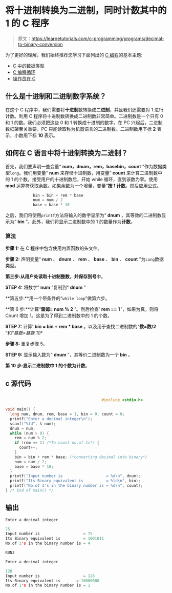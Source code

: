 # 将十进制转换为二进制，同时计数其中的 1 的 C 程序

> 原文：<https://learnetutorials.com/c-programming/programs/decimal-to-binary-conversion>

为了更好的理解，我们始终推荐您学习下面列出的 [C 编程](../ "C programming")的基本主题:

*   [C 中的数据类型](../../c-programming/data-types-modifiers)
*   [C 编程循环](../../c-programming/loops "C programming loops")
*   [操作员在 C](../../c-programming/operators)

## 什么是十进制和二进制数字系统？

在这个 C 程序中，我们需要将**十进制**数转换成**二进制**，并且我们还需要对 1 进行计数。利用 C 程序将十进制数转换成二进制数非常简单。二进制数是一个只有 0 和 1 的数。我们必须把这些 0 和 1 转换成十进制的数字。在 PC 兴起后，二进制数框架至关重要，PC 只能读取称为机器语言的二进制数。二进制数用下标 **2** 表示，小数用下标 **10** 表示。

## 如何在 C 语言中将十进制转换为二进制？

首先，我们要声明一些变量“ **num，dnum，rem，basebin，count** ”作为数据类型`long`。我们用变量“ **num** 来存储十进制数，用变量“ **count** 来计算二进制数中的 1 的个数。接受用户的十进制数后，开始 while 循环，直到该数为零。使用 **mod** 运算符获取余数。如果余数为一个增量，变量“**按 **1** 计数**。然后应用公式。

```c
            bin = bin + rem * base
            num = num / 2 
            base = base * 10

```

之后，我们将使用`printf`方法将输入的数字显示为“ **dnum** ，其等效的二进制数显示为“ **bin** ”。此外，我们将显示二进制数中的 1 的数量作为**计数**。

### 算法

**步骤 1:** 在 C 程序中包含使用内置函数的头文件。

**步骤 2:** 声明变量“ **num** 、 **dnum** 、 **rem** 、 **base** 、 **bin** 、 **count** ”为`Long`数据类型。

**第三步:**从用户处读取十进制整数，并保存到**号**中。

**STEP 4:** 将数字“ **num** ”复制到“ **dnum** ”

**第五步:**用一个带条件的“`while loop`”做第六步。

**第 6 步:**计算“**雷姆= num % 2** ”。然后检查' **rem == 1** '，如果为真，则将 Count 增加 1。这是为了得到二进制数中的 1 的个数。

**STEP 7:** 计算' **bin = bin + rem * base** 。以及用于查找二进制数的“**数=数/2** ”和“**基数=基数* 10**

**步骤 8:** 重复步骤 5。

**STEP 9:** 显示输入数为“ **dnum** ”，其等价二进制数为一个 **bin** 。

**第 10 步:**显示二进制数中 **1** 的个数为**计数**。

## c 源代码

```c

                                          #include <stdio.h>

void main() {
  long num, dnum, rem, base = 1, bin = 0, count = 0;
  printf("Enter a decimal integer\n");
  scanf("%ld", & num);
  dnum = num;
  while (num > 0) {
    rem = num % 2;
    if (rem == 1) /*To count no.of 1s*/ {
      count++;
    }
    bin = bin + rem * base; /*converting decimal into binary*/
    num = num / 2;
    base = base * 10;
  }
  printf("Input number is                   = %d\n", dnum);
  printf("Its Binary equivalent is          = %ld\n", bin);
  printf("No.of 1's in the binary number is = %d\n", count);
} /* End of main() */

```

## 输出

```c
Enter a decimal integer

75
Input number is                   = 75
Its Binary equivalent is          = 1001011
No.of 1's in the binary number is = 4

RUN2

Enter a decimal integer

128
Input number is                   = 128
Its Binary equivalent is       = 10000000
No.of 1's in the binary number is = 1
```